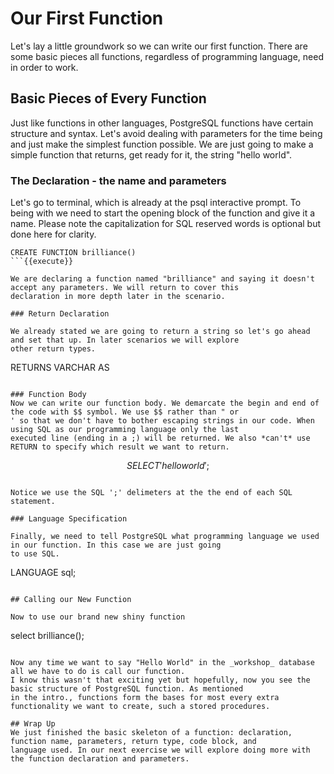 # Our First Function

Let's lay a little groundwork so we can write our first function. There are some basic pieces all functions, regardless 
of programming language, need in order to work.

## Basic Pieces of Every Function

Just like functions in other languages, PostgreSQL functions have certain structure and syntax. Let's avoid dealing 
with parameters for the time being and just make the simplest function possible. We are just going to make a simple 
function that returns, get ready for it, the string "hello world".

### The Declaration - the name and parameters

Let's go to terminal, which is already at the psql interactive prompt.  To being with we need to start the opening 
block of the function and give it a name. Please note the capitalization for SQL reserved words is optional but done
here for clarity. 

```
CREATE FUNCTION brilliance()
```{{execute}}

We are declaring a function named "brilliance" and saying it doesn't accept any parameters. We will return to cover this
declaration in more depth later in the scenario. 

### Return Declaration

We already stated we are going to return a string so let's go ahead and set that up. In later scenarios we will explore 
other return types. 

```
RETURNS VARCHAR AS
```{{execute}} 

### Function Body
Now we can write our function body. We demarcate the begin and end of the code with $$ symbol. We use $$ rather than " or
' so that we don't have to bother escaping strings in our code. When using SQL as our programming language only the last 
executed line (ending in a ;) will be returned. We also *can't* use RETURN to specify which result we want to return. 

```
$$
   SELECT 'hello world';
$$
```{{execute}}

Notice we use the SQL ';' delimeters at the the end of each SQL statement. 

### Language Specification

Finally, we need to tell PostgreSQL what programming language we used in our function. In this case we are just going
to use SQL. 

```
LANGUAGE sql;
```{{execute}}

## Calling our New Function

Now to use our brand new shiny function

```
select brilliance();
```{{execute}}

Now any time we want to say "Hello World" in the _workshop_ database all we have to do is call our function.
I know this wasn't that exciting yet but hopefully, now you see the basic structure of PostgreSQL function. As mentioned
in the intro., functions form the bases for most every extra functionality we want to create, such a stored procedures.

## Wrap Up
We just finished the basic skeleton of a function: declaration, function name, parameters, return type, code block, and 
language used. In our next exercise we will explore doing more with the function declaration and parameters. 

